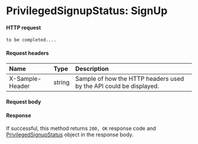 # PrivilegedSignupStatus: SignUp


#### HTTP request
```http
to be completed....
```
#### Request headers
| Name       | Type | Description|
|:---------------|:--------|:----------|
| X-Sample-Header  | string  | Sample of how the HTTP headers used by the API could be displayed.|

#### Request body

#### Response
If successful, this method returns `200, OK` response code and [PrivilegedSignupStatus](../resources/privilegedsignupstatus.md) object in the response body.

